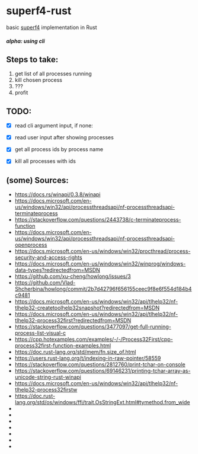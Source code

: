 # superf4-rust
basic [superf4](https://github.com/stefansundin/superf4) implementation in Rust

##### alpha: using cli

## Steps to take:
1. get list of all processes running
2. kill chosen process
3. ???
4. profit

## TODO:
- [x] read cli argument input, if none:
- [x] read user input after showing processes
- [x] get all process ids by process name
- [x] kill all processes with ids


## (some) Sources:
- https://docs.rs/winapi/0.3.8/winapi
- https://docs.microsoft.com/en-us/windows/win32/api/processthreadsapi/nf-processthreadsapi-terminateprocess
- https://stackoverflow.com/questions/2443738/c-terminateprocess-function
- https://docs.microsoft.com/en-us/windows/win32/api/processthreadsapi/nf-processthreadsapi-openprocess
- https://docs.microsoft.com/en-us/windows/win32/procthread/process-security-and-access-rights
- https://docs.microsoft.com/en-us/windows/win32/winprog/windows-data-types?redirectedfrom=MSDN
- https://github.com/xu-cheng/howlong/issues/3
- https://github.com/Vlad-Shcherbina/howlong/commit/2b7d42796f656155ceec9f8e6f554d184b4c9481
- https://docs.microsoft.com/en-us/windows/win32/api/tlhelp32/nf-tlhelp32-createtoolhelp32snapshot?redirectedfrom=MSDN
- https://docs.microsoft.com/en-us/windows/win32/api/tlhelp32/nf-tlhelp32-process32first?redirectedfrom=MSDN
- https://stackoverflow.com/questions/3477097/get-full-running-process-list-visual-c
- https://cpp.hotexamples.com/examples/-/-/Process32First/cpp-process32first-function-examples.html
- https://doc.rust-lang.org/std/mem/fn.size_of.html
- https://users.rust-lang.org/t/indexing-in-raw-pointer/58559
- https://stackoverflow.com/questions/2812760/print-tchar-on-console
- https://stackoverflow.com/questions/69146231/printing-tchar-array-as-unicode-string-rust-winapi
- https://docs.microsoft.com/en-us/windows/win32/api/tlhelp32/nf-tlhelp32-process32firstw 
- https://doc.rust-lang.org/std/os/windows/ffi/trait.OsStringExt.html#tymethod.from_wide
- 
- 
- 
- 
- 
- 
- 


